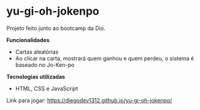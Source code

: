 # yu-gi-oh-jokenpo
Projeto feito junto ao bootcamp da Dio.

<strong>Funcionalidades</strong>
<ul>
    <li>Cartas aleatórias</li>
    <li>Ao clicar na carta, mostrará quem ganhou e quem perdeu, o sistema é baseado no Jo-Ken-po</li>
</ul>

<strong>Tecnologias utilizadas</strong>
<ul>
    <li>HTML, CSS e JavaScript</li>
</ul>

Link para jogar: <a href="https://diegodev1312.github.io/yu-gi-oh-jokenpo/">https://diegodev1312.github.io/yu-gi-oh-jokenpo/</a>
